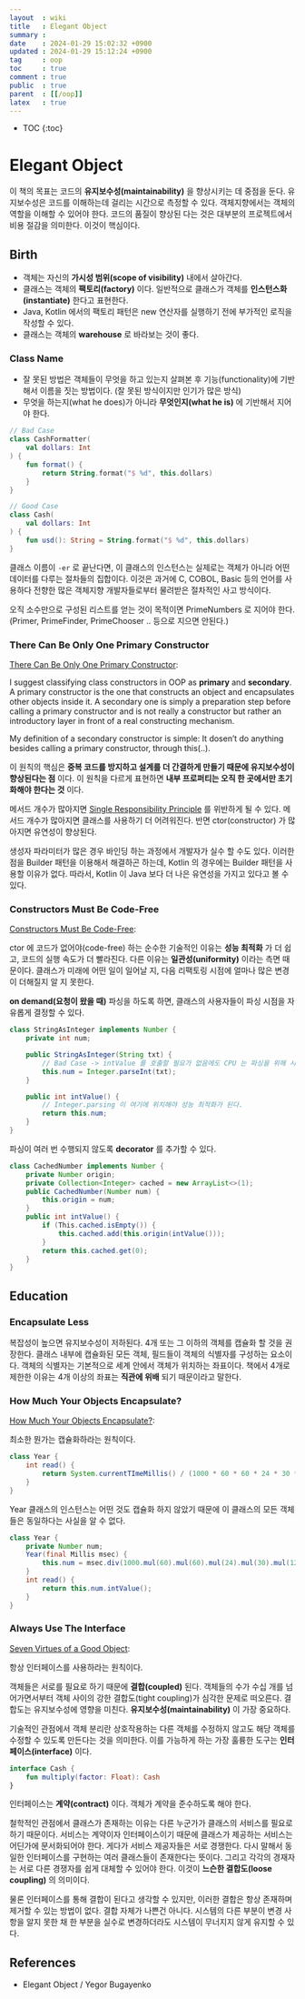 ```yaml
---
layout  : wiki
title   : Elegant Object
summary : 
date    : 2024-01-29 15:02:32 +0900
updated : 2024-01-29 15:12:24 +0900
tag     : oop
toc     : true
comment : true
public  : true
parent  : [[/oop]]
latex   : true
---
```

* TOC
{:toc}

# Elegant Object

이 책의 목표는 코드의 __유지보수성(maintainability)__ 을 향상시키는 데 중점을 둔다. 유지보수성은 코드를 이해하는데 걸리는 시간으로 측정할 수 있다.
객체지향에서는 객체의 역할을 이해할 수 있어야 한다. 코드의 품질이 향상된 다는 것은 대부분의 프로젝트에서 비용 절감을 의미한다. 이것이 핵심이다.

## Birth

- 객체는 자신의 __가시성 범위(scope of visibility)__ 내에서 살아간다.
- 클래스는 객체의 __팩토리(factory)__ 이다. 일반적으로 클래스가 객체를 __인스턴스화(instantiate)__ 한다고 표현한다.
- Java, Kotlin 에서의 팩토리 패턴은 new 연산자를 실행하기 전에 부가적인 로직을 작성할 수 있다.
- 클래스는 객체의 __warehouse__ 로 바라보는 것이 좋다.

### Class Name

- 잘 못된 방법은 객체들이 무엇을 하고 있는지 살펴본 후 기능(functionality)에 기반해서 이름을 짓는 방법이다. (잘 못된 방식이지만 인기가 많은 방식)
- 무엇을 하는지(what he does)가 아니라 __무엇인지(what he is)__ 에 기반해서 지어야 한다.

```kotlin
// Bad Case
class CashFormatter(
    val dollars: Int
) {
    fun format() {
        return String.format("$ %d", this.dollars)
    }
}

// Good Case
class Cash(
    val dollars: Int
) {
    fun usd(): String = String.format("$ %d", this.dollars)
}
```

클래스 이름이 `-er` 로 끝난다면, 이 클래스의 인스턴스는 실제로는 객체가 아니라 어떤 데이터를 다루는 절차들의 집합이다.
이것은 과거에 C, COBOL, Basic 등의 언어를 사용하다 전향한 많은 객체지향 개발자들로부터 물려받은 절차적인 사고 방식이다.

오직 소수만으로 구성된 리스트를 얻는 것이 목적이면 PrimeNumbers 로 지어야 한다. (Primer, PrimeFinder, PrimeChooser .. 등으로 지으면 안된다.)

### There Can Be Only One Primary Constructor

[There Can Be Only One Primary Constructor](https://www.yegor256.com/2015/05/28/one-primary-constructor.html):

I suggest classifying class constructors in OOP as __primary__ and __secondary__. A primary constructor is the one that constructs an object and encapsulates other objects inside it. A secondary one is simply a preparation step before calling a primary constructor and is not really a constructor but rather an introductory layer in front of a real constructing mechanism.

My definition of a secondary constructor is simple: It dosen’t do anything besides calling a primary constructor, through this(..).

이 원칙의 핵심은 __중복 코드를 방지하고 설계를 더 간결하게 만들기 때문에 유지보수성이 향상된다는 점__ 이다. 
이 원칙을 다르게 표현하면 __내부 프로퍼티는 오직 한 곳에서만 초기화해야 한다는 것__ 이다.

메서드 개수가 많아지면 [Single Responsibility Principle](https://baekjungho.github.io/wiki/oop/oop-solid/) 를 위반하게 될 수 있다. 메서드 개수가 많아지면 클래스를 사용하기 더 어려워진다. 반면 ctor(constructor) 가 많아지면 유연성이 향상된다.

생성자 파라미터가 많은 경우 바인딩 하는 과정에서 개발자가 실수 할 수도 있다. 이러한 점을 Builder 패턴을 이용해서 해결하곤 하는데, Kotlin 의 경우에는 Builder 패턴을 사용할 이유가 없다.
따라서, Kotlin 이 Java 보다 더 나은 유연성을 가지고 있다고 볼 수 있다.

### Constructors Must Be Code-Free

[Constructors Must Be Code-Free](https://www.yegor256.com/2015/05/07/ctors-must-be-code-free.html):

ctor 에 코드가 없어야(code-free) 하는 순수한 기술적인 이유는 __성능 최적화__ 가 더 쉽고, 코드의 실행 속도가 더 빨라진다. 다른 이유는 __일관성(uniformity)__ 이라는
측면 때문이다. 클래스가 미래에 어떤 일이 일어날 지, 다음 리팩토링 시점에 얼마나 많은 변경이 더해질지 알 지 못한다.

__on demand(요청이 왔을 때)__ 파싱을 하도록 하면, 클래스의 사용자들이 파싱 시점을 자유롭게 결정할 수 있다.

```java
class StringAsInteger implements Number {
    private int num;

    public StringAsInteger(String txt) {
        // Bad Case -> intValue 를 호출할 필요가 없음에도 CPU 는 파싱을 위해 시간을 소모한다.
        this.num = Integer.parseInt(txt);
    }

    public int intValue() {
        // Integer.parsing 이 여기에 위치해야 성능 최적화가 된다.
        return this.num;
    }
}
```

파싱이 여러 번 수행되지 않도록 __decorator__ 를 추가할 수 있다.

```java
class CachedNumber implements Number {
    private Number origin;
    private Collection<Integer> cached = new ArrayList<>(1);
    public CachedNumber(Number num) {
        this.origin = num;
    }
    public int intValue() {
        if (This.cached.isEmpty()) {
            this.cached.add(this.origin(intValue()));
        }
        return this.cached.get(0);
    }
}
```

## Education

### Encapsulate Less

복잡성이 높으면 유지보수성이 저하된다. 4개 또는 그 이하의 객체를 캡슐화 할 것을 권장한다.
클래스 내부에 캡슐화된 모든 객체, 필드들이 객체의 식별자를 구성하는 요소이다. 객체의 식별자는 기본적으로 세계 안에서 객체가 위치하는 좌표이다.
책에서 4개로 제한한 이유는 4개 이상의 좌표는 __직관에 위배__ 되기 때문이라고 말한다.

### How Much Your Objects Encapsulate?

[How Much Your Objects Encapsulate?](https://www.yegor256.com/2014/12/15/how-much-your-objects-encapsulate.html):

최소한 뭔가는 캡슐화하라는 원칙이다.

```java
class Year {
    int read() {
        return System.currentTImeMillis() / (1000 * 60 * 60 * 24 * 30 * 12) - 1970;
    }
}
```

Year 클래스의 인스턴스는 어떤 것도 캡슐화 하지 않았기 때문에 이 클래스의 모든 객체들은 동일하다는 사실을 알 수 없다.

```java
class Year {
    private Number num;
    Year(final Millis msec) {
        this.num = msec.div(1000.mul(60).mul(60).mul(24).mul(30).mul(12)).min(1970);
    }
    int read() {
        return this.num.intValue();
    }
}
```

### Always Use The Interface

[Seven Virtues of a Good Object](https://www.yegor256.com/2014/11/20/seven-virtues-of-good-object.html):

항상 인터페이스를 사용하라는 원칙이다.

객체들은 서로를 필요로 하기 때문에 __결합(coupled)__ 된다. 객체들의 수가 수십 개를 넘어가면서부터 객체 사이의 강한 결합도(tight coupling)가 심각한 문제로 떠오른다.
결합도는 유지보수성에 영향을 미친다. __유지보수성(maintainability)__ 이 가장 중요하다.

기술적인 관점에서 객체 분리란 상호작용하는 다른 객체를 수정하지 않고도 해당 객체를 수정할 수 있도록 만든다는 것을 의미한다. 이를 가능하게 하는 가장 훌륭한 도구는
__인터페이스(interface)__ 이다.

```kotlin
interface Cash {
    fun multiply(factor: Float): Cash
}
```

인터페이스는 __계약(contract)__ 이다. 객체가 계약을 준수하도록 해야 한다.

철학적인 관점에서 클래스가 존재하는 이유는 다른 누군가가 클래스의 서비스를 필요로 하기 때문이다. 서비스는 계약이자 인터페이스이기 때문에 클래스가 제공하는 서비스는 어딘가에 문서화되어야 한다.
게다가 서비스 제공자들은 서로 경쟁한다. 다시 말해서 동일한 인터페이스를 구현하는 여러 클래스들이 존재한다는 뜻이다.
그리고 각각의 경재자는 서로 다른 경쟁자를 쉽게 대체할 수 있어야 한다. 이것이 __느슨한 결합도(loose coupling)__ 의 의미이다.

물론 인터페이스를 통해 결합이 된다고 생각할 수 있지만, 이러한 결합은 항상 존재하며 제거할 수 있는 방법이 없다. 결합 자체가 나쁜건 아니다.
시스템의 다른 부분이 변경 사항을 알지 못한 채 한 부분을 실수로 변경하더라도 시스템이 무너지지 않게 유지할 수 있다.

## References

- Elegant Object / Yegor Bugayenko 